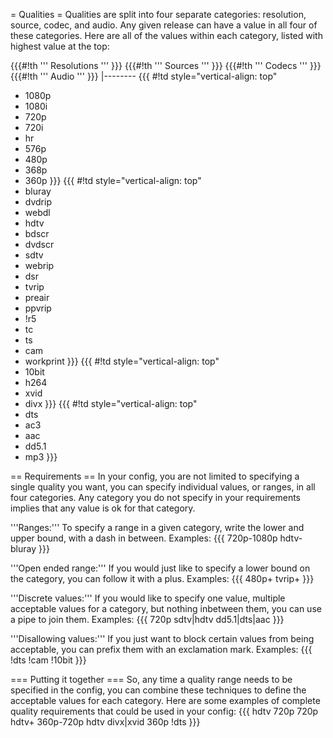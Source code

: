 = Qualities =
Qualities are split into four separate categories: resolution, source, codec, and audio. Any given release can have a value in all four of these categories. Here are all of the values within each category, listed with highest value at the top:

{{{#!th
''' Resolutions '''
}}}
{{{#!th
''' Sources '''
}}}
{{{#!th
''' Codecs '''
}}}
{{{#!th
''' Audio '''
}}}
|--------
{{{
#!td style="vertical-align: top"
- 1080p
- 1080i
- 720p
- 720i
- hr
- 576p
- 480p
- 368p
- 360p
}}}
{{{
#!td style="vertical-align: top"
- bluray
- dvdrip
- webdl
- hdtv
- bdscr
- dvdscr
- sdtv
- webrip
- dsr
- tvrip
- preair
- ppvrip
- !r5
- tc
- ts
- cam
- workprint
}}}
{{{
#!td style="vertical-align: top"
- 10bit
- h264
- xvid
- divx
}}}
{{{
#!td style="vertical-align: top"
- dts
- ac3
- aac
- dd5.1
- mp3
}}}

== Requirements ==
In your config, you are not limited to specifying a single quality you want, you can specify individual values, or ranges, in all four categories. Any category you do not specify in your requirements implies that any value is ok for that category.

'''Ranges:'''
To specify a range in a given category, write the lower and upper bound, with a dash in between. Examples:
{{{
720p-1080p
hdtv-bluray
}}}

'''Open ended range:'''
If you would just like to specify a lower bound on the category, you can follow it with a plus. Examples:
{{{
480p+
tvrip+
}}}

'''Discrete values:'''
If you would like to specify one value, multiple acceptable values for a category, but nothing inbetween them, you can use a pipe to join them. Examples:
{{{
720p
sdtv|hdtv
dd5.1|dts|aac
}}}

'''Disallowing values:'''
If you just want to block certain values from being acceptable, you can prefix them with an exclamation mark. Examples:
{{{
!dts
!cam
!10bit
}}}

=== Putting it together ===
So, any time a quality range needs to be specified in the config, you can combine these techniques to define the acceptable values for each category. Here are some examples of complete quality requirements that could be used in your config:
{{{
hdtv
720p
720p hdtv+
360p-720p hdtv divx|xvid
360p !dts
}}}

